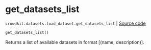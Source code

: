 # get_datasets_list
`crowdkit.datasets.load_dataset.get_datasets_list` | [Source code](https://github.com/Toloka/crowd-kit/blob/v1.2.1/crowdkit/datasets/load_dataset.py#L32)

```python
get_datasets_list()
```

Returns a list of available datasets in format [(name, description)].

